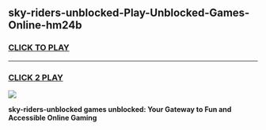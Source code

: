 
## sky-riders-unblocked-Play-Unblocked-Games-Online-hm24b
<h3>
<a href="https://premium76.site?title=sky-riders-unblocked&ref=25A">CLICK TO PLAY</a></h3>
<hr>

<h3>
<a href="https://premium76.site?title=sky-riders-unblocked&ref=25A">CLICK 2 PLAY</a>
  
</h3>

<a href="https://premium76.site?title=sky-riders-unblocked&ref=25A"><img src="https://clearcache.store/games.png"></a>


**sky-riders-unblocked games unblocked: Your Gateway to Fun and Accessible Online Gaming**
